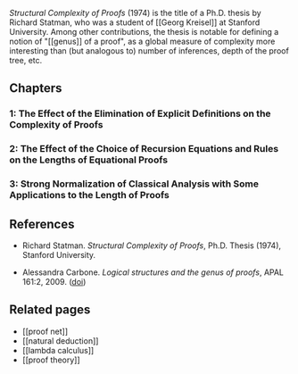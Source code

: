 _Structural Complexity of Proofs_ (1974) is the title of a Ph.D. thesis by Richard Statman, who was a student of [[Georg Kreisel]] at Stanford University.  Among other contributions, the thesis is notable for defining a notion of "[[genus]] of a proof", as a global measure of complexity more interesting than (but analogous to) number of inferences, depth of the proof tree, etc.

## Chapters

### 1: The Effect of the Elimination of Explicit Definitions on the Complexity of Proofs

### 2: The Effect of the Choice of Recursion Equations and Rules on the Lengths of Equational Proofs

### 3: Strong Normalization of Classical Analysis with Some Applications to the Length of Proofs 

## References

* Richard Statman. _Structural Complexity of Proofs_, Ph.D. Thesis (1974), Stanford University.

* Alessandra Carbone. _Logical structures and the genus of proofs_, APAL 161:2, 2009. ([doi](http://dx.doi.org/10.1016/j.apal.2009.05.007))

## Related pages

* [[proof net]]
* [[natural deduction]]
* [[lambda calculus]]
* [[proof theory]]